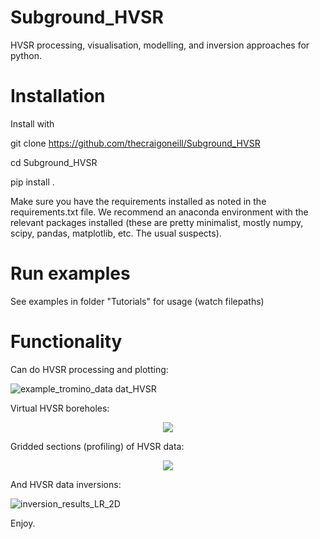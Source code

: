 # Subground_HVSR

HVSR processing, visualisation, modelling, and inversion approaches for python.

# Installation

Install with 

git clone https://github.com/thecraigoneill/Subground_HVSR

cd Subground_HVSR

pip install .

Make sure you have the requirements installed as noted in the requirements.txt file. We recommend an anaconda environment with the relevant  packages installed (these are pretty minimalist, mostly numpy, scipy, pandas, matplotlib, etc. The usual suspects).

# Run examples

See examples in folder "Tutorials" for usage (watch filepaths)

# Functionality

Can do HVSR processing and plotting:

![example_tromino_data dat_HVSR](https://github.com/thecraigoneill/Subground_HVSR/assets/30849698/d3fc0693-461f-4188-80b5-22287013775e)

Virtual HVSR boreholes:

<div style="text-align:center">
<img src="https://github.com/thecraigoneill/Subground_HVSR/assets/30849698/c076e48a-d6ae-48e9-8243-bc0bde814c46">
</div>


Gridded sections (profiling) of HVSR data:
<div style="text-align:center">
<img src="https://github.com/thecraigoneill/Subground_HVSR/assets/30849698/5bcda34f-b51d-480d-8eff-5fa60054a8cb">
</div>


And HVSR data inversions:

![inversion_results_LR_2D](https://github.com/thecraigoneill/Subground_HVSR/assets/30849698/8416d3d2-de44-49df-b360-4cfe50bea141)


Enjoy.
